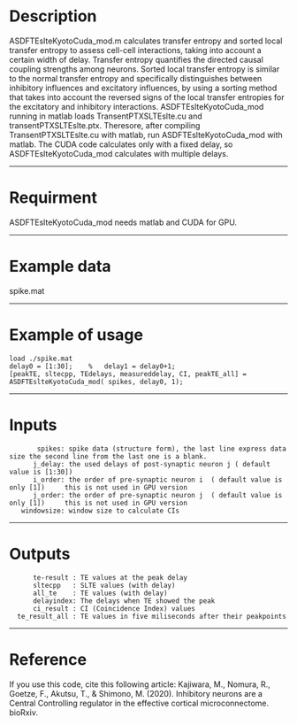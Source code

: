 # Description
  ASDFTEslteKyotoCuda_mod.m calculates transfer entropy and sorted local transfer entropy to assess cell-cell interactions, taking into account a certain width of delay.
  Transfer entropy quantifies the directed causal coupling strengths among neurons.
  Sorted local transfer entropy is similar to the normal transfer entropy and specifically distinguishes between inhibitory influences
  and excitatory influences, by using a sorting method that takes into account the reversed signs of the local transfer entropies for
  the excitatory and inhibitory interactions. ASDFTEslteKyotoCuda_mod running in matlab loads TransentPTXSLTEslte.cu and transentPTXSLTEslte.ptx. 
  Theresore, after compiling TransentPTXSLTEslte.cu with matlab, run ASDFTEslteKyotoCuda_mod with matlab.
  The CUDA code calculates only with a fixed delay, so ASDFTEslteKyotoCuda_mod calculates with multiple delays.

----------------    
# Requirment
    
  ASDFTEslteKyotoCuda_mod needs matlab and CUDA for GPU.
  
-----------------
# Example data
  spike.mat
  
----------------
# Example of usage

    load ./spike.mat
    delay0 = [1:30];    %   delay1 = delay0+1;
    [peakTE, sltecpp, TEdelays, measureddelay, CI, peakTE_all] = ASDFTEslteKyotoCuda_mod( spikes, delay0, 1);

----------------
# Inputs

           spikes: spike data (structure form), the last line express data size the second line from the last one is a blank.
          j_delay: the used delays of post-synaptic neuron j ( default value is [1:30])        
          i_order: the order of pre-synaptic neuron i  ( default value is only [1])     this is not used in GPU version
          j_order: the order of pre-synaptic neuron j  ( default value is only [1])     this is not used in GPU version
       windowsize: window size to calculate CIs
----------------
# Outputs

          te-result : TE values at the peak delay
          sltecpp   : SLTE values (with delay)
          all_te    : TE values (with delay)
          delayindex: The delays when TE showed the peak
          ci_result : CI (Coincidence Index) values
      te_result_all : TE values in five miliseconds after their peakpoints    
-----------------
# Reference
   If you use this code, cite this following article: Kajiwara, M., Nomura, R., Goetze, F., Akutsu, T., & Shimono, M. (2020). Inhibitory neurons are a Central Controlling regulator in the effective cortical microconnectome. bioRxiv.
